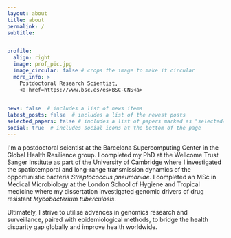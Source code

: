 ```yaml
---
layout: about
title: about
permalink: /
subtitle:


profile:
  align: right
  image: prof_pic.jpg
  image_circular: false # crops the image to make it circular
  more_info: >
    Postdoctoral Research Scientist,
    <a href=https://www.bsc.es/es>BSC-CNS<a>
    

news: false  # includes a list of news items
latest_posts: false  # includes a list of the newest posts
selected_papers: false # includes a list of papers marked as "selected={true}"
social: true  # includes social icons at the bottom of the page
---
```


I'm a postdoctoral scientist at the Barcelona Supercomputing Center in the Global Health Resilience group. I completed my PhD at the Wellcome Trust Sanger Institute as part of the University of Cambridge where I investigated the spatiotemporal and long-range transmission dynamics of the opportunistic bacteria *Streptococcus pneumoniae*. I completed an MSc in Medical Microbiology at the London School of Hygiene and Tropical medicine where my dissertation investigated genomic drivers of drug resistant *Mycobacterium tuberculosis*. 

Ultimately, I strive to utilise advances in genomics research and surveillance, paired with epidemiological methods, to bridge the health disparity gap globally and improve health worldwide.
